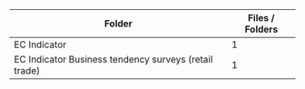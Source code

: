 | Folder                                                |   Files / Folders |
|-------------------------------------------------------|-------------------|
| EC Indicator                                          |                 1 |
| EC Indicator Business tendency surveys (retail trade) |                 1 |